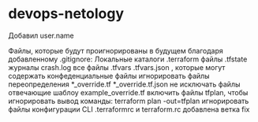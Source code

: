 # devops-netology
Добавил user.name

Файлы, которые будут проигнорированы в будущем благодаря добавленному .gitignore:
Локальные каталоги .terraform
файлы .tfstate
журналы crash.log
все файлы .tfvars .tfvars.json , которые могут содержать конфеденциальные файлы
игнорировать файлы переопределения *_override.tf  *_override.tf.json
не исключать файлы отвечающие шаблоу example_override.tf
включить файлы tfplan, чтобы игнорировать вывод команды: terraform plan -out=tfplan
игнорировать файлы конфигурации CLI .terraformrc и terraform.rc
добавлена ветка fix
